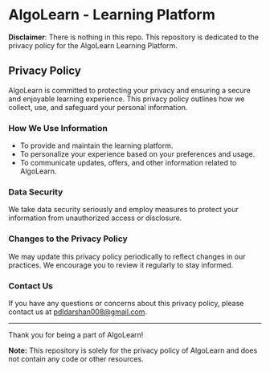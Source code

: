 # AlgoLearn - Learning Platform

**Disclaimer**: There is nothing in this repo. This repository is dedicated to the privacy policy for the AlgoLearn Learning Platform.

## Privacy Policy

AlgoLearn is committed to protecting your privacy and ensuring a secure and enjoyable learning experience. This privacy policy outlines how we collect, use, and safeguard your personal information.

### How We Use Information

- To provide and maintain the learning platform.
- To personalize your experience based on your preferences and usage.
- To communicate updates, offers, and other information related to AlgoLearn.

### Data Security

We take data security seriously and employ measures to protect your information from unauthorized access or disclosure.

### Changes to the Privacy Policy

We may update this privacy policy periodically to reflect changes in our practices. We encourage you to review it regularly to stay informed.

### Contact Us

If you have any questions or concerns about this privacy policy, please contact us at [pdldarshan008@gmail.com](mailto:pdldarshan008@gmail.com).

---

Thank you for being a part of AlgoLearn!

**Note:** This repository is solely for the privacy policy of AlgoLearn and does not contain any code or other resources.
